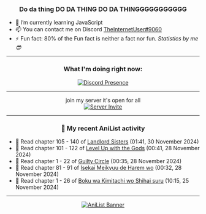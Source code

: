 <div align="center">

### Do da thing DO DA THING DO DA THINGGGGGGGGGGG
</div>

- 🌱 I’m currently learning JavaScript
- 📫 You can contact me on Discord [TheInternetUser#9060](https://discord.com/users/534117072796385300)
- ⚡ Fun fact: 80% of the Fun fact is neither a fact nor fun. _Statistics by me 😎_
<hr>

<div align="center">

### What I'm doing right now:
[![Discord Presence](https://lanyard.cnrad.dev/api/534117072796385300)](https://discord.com/users/534117072796385300)
<hr>

join my server it's open for all <br>
[![Server Invite](https://invidget.switchblade.xyz/bfYgVHxrSs)](https://discord.gg/bfYgVHxrSs)

<hr>
  
### 🌸 My recent AniList activity

</div>

<!-- ANILIST_ACTIVITY:start -->

-   📖 Read chapter 105 - 140 of [Landlord Sisters](https://anilist.co/manga/138564) (01:41, 30 November 2024)
-   📖 Read chapter 101 - 122 of [Level Up with the Gods](https://anilist.co/manga/138222) (00:41, 28 November 2024)
-   📖 Read chapter 1 - 22 of [Guilty Circle](https://anilist.co/manga/133592) (00:35, 28 November 2024)
-   📖 Read chapter 81 - 91 of [Isekai Meikyuu de Harem wo](https://anilist.co/manga/99462) (00:32, 28 November 2024)
-   📖 Read chapter 1 - 26 of [Boku wa Kimitachi wo Shihai suru](https://anilist.co/manga/146731) (10:15, 25 November 2024)

<!-- ANILIST_ACTIVITY:end -->
<hr>

<div align="center">

[![AniList Banner](https://img.anili.st/User/929966)](https://anilist.co/user/TheInternetUser)

<!-- ![Profile views](https://gpvc.arturio.dev/TheInternetUse7) Since 2023-01-09 -->
<br>


</div>
